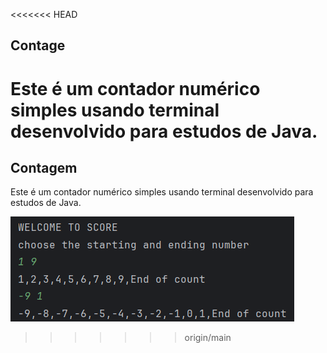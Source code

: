 <<<<<<< HEAD
## Contage

Este é um contador numérico simples usando terminal desenvolvido para estudos de Java. 
=======
## Contagem

Este é um contador numérico simples usando terminal desenvolvido para estudos de Java. 

![Calculadora](imagem/Captura%20de%20tela%202024-06-05%20092512.png)
>>>>>>> origin/main
